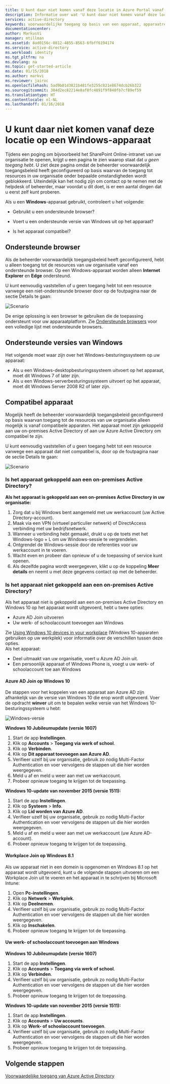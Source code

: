 ```yaml
---
title: U kunt daar niet komen vanaf deze locatie in Azure Portal vanaf een Windows-apparaat | Microsoft Docs
description: Informatie over wat 'U kunt daar niet komen vanaf deze locatie' veroorzaakt en wat u kunt controleren om te voorkomen dat u dit dialoogvenster tegenkomt.
services: active-directory
keywords: voorwaardelijke toegang op basis van een apparaat, apparaatregistratie, apparaatregistratie inschakelen, apparaatregistratie en MDM
documentationcenter: 
author: MarkusVi
manager: mtillman
ms.assetid: 8ad0156c-0812-4855-8563-6fbff6194174
ms.service: active-directory
ms.workload: identity
ms.tgt_pltfrm: na
ms.devlang: na
ms.topic: get-started-article
ms.date: 01/15/2018
ms.author: markvi
ms.reviewer: jairoc
ms.openlocfilehash: 5ad9b01d3821b481fe3255c821e8674dcb26b322
ms.sourcegitcommit: 384d2ec82214e8af0fc4891f9f840fb7cf89ef59
ms.translationtype: HT
ms.contentlocale: nl-NL
ms.lasthandoff: 01/16/2018
---
```

# <a name="you-cant-get-there-from-here-on-a-windows-device"></a>U kunt daar niet komen vanaf deze locatie op een Windows-apparaat

Tijdens een poging om bijvoorbeeld het SharePoint Online-intranet van uw organisatie te openen, krijgt u een pagina te zien waarop staat dat *u geen toegang hebt*. U ziet deze pagina omdat de beheerder voorwaardelijk toegangsbeleid heeft geconfigureerd op basis waarvan de toegang tot resources in uw organisatie onder bepaalde omstandigheden wordt geblokkeerd. Uiteindelijk kan het nodig zijn om contact op te nemen met de helpdesk of beheerder, maar voordat u dit doet, is er een aantal dingen dat u eerst zelf kunt proberen.

Als u een **Windows**-apparaat gebruikt, controleert u het volgende:

- Gebruikt u een ondersteunde browser?

- Voert u een ondersteunde versie van Windows uit op het apparaat?

- Is het apparaat compatibel?






## <a name="supported-browser"></a>Ondersteunde browser

Als de beheerder voorwaardelijk toegangsbeleid heeft geconfigureerd, hebt u alleen toegang tot de resources van uw organisatie vanaf een ondersteunde browser. Op een Windows-apparaat worden alleen **Internet Explorer** en **Edge** ondersteund.

U kunt eenvoudig vaststellen of u geen toegang hebt tot een resource vanwege een niet-ondersteunde browser door op de foutpagina naar de sectie Details te gaan:

![Scenario](./media/active-directory-conditional-access-device-remediation/02.png "Berichten over ontoegankelijke toepassingen voor niet-ondersteunde browsers")

De enige oplossing is een browser te gebruiken die de toepassing ondersteunt voor uw apparaatplatform. Zie [Ondersteunde browsers](active-directory-conditional-access-supported-apps.md) voor een volledige lijst met ondersteunde browsers.  


## <a name="supported-versions-of-windows"></a>Ondersteunde versies van Windows

Het volgende moet waar zijn over het Windows-besturingssysteem op uw apparaat: 

- Als u een Windows-desktopbesturingssysteem uitvoert op het apparaat, moet dit Windows 7 of later zijn.
- Als u een Windows-serverbesturingssysteem uitvoert op het apparaat, moet dit Windows Server 2008 R2 of later zijn. 


## <a name="compliant-device"></a>Compatibel apparaat

Mogelijk heeft de beheerder voorwaardelijk toegangsbeleid geconfigureerd op basis waarvan toegang tot de resources van uw organisatie alleen mogelijk is vanaf compatibele apparaten. Het apparaat moet zijn gekoppeld aan uw on-premises Active Directory of aan uw Azure Active Directory om compatibel te zijn.

U kunt eenvoudig vaststellen of u geen toegang hebt tot een resource vanwege een apparaat dat niet compatibel is, door op de foutpagina naar de sectie Details te gaan:
 
![Scenario](./media/active-directory-conditional-access-device-remediation/01.png "Berichten over ontoegankelijke toepassingen voor niet-geregistreerde apparaten")


### <a name="is-your-device-joined-to-an-on-premises-active-directory"></a>Is het apparaat gekoppeld aan een on-premises Active Directory?

**Als het apparaat is gekoppeld aan een on-premises Active Directory in uw organisatie:**

1. Zorg dat u bij Windows bent aangemeld met uw werkaccount (uw Active Directory-account).
2. Maak via een VPN (virtueel particulier netwerk) of DirectAccess verbinding met uw bedrijfsnetwerk.
3. Wanneer u verbinding hebt gemaakt, drukt u op de toets met het Windows-logo + L om uw Windows-sessie te vergrendelen.
4. Ontgrendel de Windows-sessie door de referenties voor uw werkaccount in te voeren.
5. Wacht even en probeer dan opnieuw of u de toepassing of service kunt openen.
6. Als dezelfde pagina wordt weergegeven, klikt u op de koppeling **Meer details** en neemt u met deze gegevens contact op met de beheerder.


### <a name="is-your-device-not-joined-to-an-on-premises-active-directory"></a>Is het apparaat niet gekoppeld aan een on-premises Active Directory?

Als het apparaat niet is gekoppeld aan een on-premises Active Directory en Windows 10 op het apparaat wordt uitgevoerd, hebt u twee opties:

* Azure AD Join uitvoeren
* Uw werk- of schoolaccount toevoegen aan Windows

Zie [Using Windows 10 devices in your workplace](active-directory-azureadjoin-windows10-devices.md) (Windows 10-apparaten gebruiken op uw werkplek) voor informatie over de verschillen tussen deze opties.  
Als het apparaat:

- Deel uitmaakt van uw organisatie, voert u Azure AD Join uit.
- Een persoonlijk apparaat of Windows Phone is, voegt u uw werk- of schoolaccount toe aan Windows 



#### <a name="azure-ad-join-on-windows-10"></a>Azure AD Join op Windows 10

De stappen voor het koppelen van een apparaat aan Azure AD zijn afhankelijk van de versie van Windows 10 die erop wordt uitgevoerd. Voer de opdracht **winver** uit om te bepalen welke versie van het Windows 10-besturingssysteem u hebt: 

![Windows-versie](./media/active-directory-conditional-access-device-remediation/03.png )


**Windows 10 Jubileumupdate (versie 1607)**

1. Start de app **Instellingen**.
2. Klik op **Accounts** > **Toegang via werk of school**.
3. Klik op **Verbinden**.
4. Klik op **Dit apparaat toevoegen aan Azure AD**.
5. Verifieer uzelf bij uw organisatie, gebruik zo nodig Multi-Factor Authentication en voer vervolgens de stappen uit die hier worden weergegeven.
6. Meld u af en meld u weer aan met uw werkaccount.
7. Probeer opnieuw toegang te krijgen tot de toepassing.

**Windows 10-update van november 2015 (versie 1511):**

1. Start de app **Instellingen**.
2. Klik op **Systeem** > **Info**.
3. Klik op **Lid worden van Azure AD**.
4. Verifieer uzelf bij uw organisatie, gebruik zo nodig Multi-Factor Authentication en voer vervolgens de stappen uit die hier worden weergegeven.
5. Meld u af en meld u weer aan met uw werkaccount (uw Azure AD-account).
6. Probeer opnieuw toegang te krijgen tot de toepassing.


#### <a name="workplace-join-on-windows-81"></a>Workplace Join op Windows 8.1

Als uw apparaat niet in een domein is opgenomen en Windows 8.1 op het apparaat wordt uitgevoerd, kunt u de volgende stappen uitvoeren om een Workplace Join uit te voeren en het apparaat in te schrijven bij Microsoft Intune:

1. Open **Pc-instellingen**.
2. Klik op **Netwerk** > **Werkplek**.
3. Klik op **Deelnemen**.
4. Verifieer uzelf bij uw organisatie, gebruik zo nodig Multi-Factor Authentication en voer vervolgens de stappen uit die hier worden weergegeven.
5. Klik op **Inschakelen**.
6. Probeer opnieuw toegang te krijgen tot de toepassing.



#### <a name="add-your-work-or-school-account-to-windows"></a>Uw werk- of schoolaccount toevoegen aan Windows 


**Windows 10 Jubileumupdate (versie 1607)**

1. Start de app **Instellingen**.
2. Klik op **Accounts** > **Toegang via werk of school**.
3. Klik op **Verbinden**.
4. Verifieer uzelf bij uw organisatie, gebruik zo nodig Multi-Factor Authentication en voer vervolgens de stappen uit die hier worden weergegeven.
5. Probeer opnieuw toegang te krijgen tot de toepassing.


**Windows 10-update van november 2015 (versie 1511):**

1. Start de app **Instellingen**.
2. Klik op **Accounts** > **Uw accounts**.
3. Klik op **Werk- of schoolaccount toevoegen**.
4. Verifieer uzelf bij uw organisatie, gebruik zo nodig Multi-Factor Authentication en voer vervolgens de stappen uit die hier worden weergegeven.
5. Probeer opnieuw toegang te krijgen tot de toepassing.





## <a name="next-steps"></a>Volgende stappen
[Voorwaardelijke toegang van Azure Active Directory](active-directory-conditional-access-azure-portal.md)

